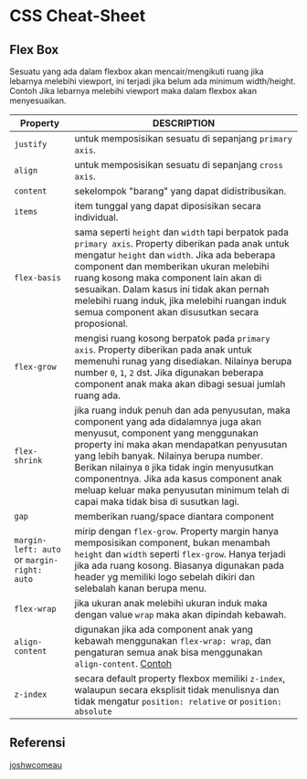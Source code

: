 # CSS Cheat-Sheet

## Flex Box
Sesuatu yang ada dalam flexbox akan mencair/mengikuti ruang jika lebarnya melebihi viewport, ini terjadi jika belum ada minimum width/height. Contoh Jika lebarnya melebihi viewport maka dalam flexbox akan menyesuaikan.

Property | DESCRIPTION
---|---
`justify` | untuk memposisikan sesuatu di sepanjang `primary axis`.
`align` | untuk memposisikan sesuatu di sepanjang `cross axis`.
`content` | sekelompok "barang" yang dapat didistribusikan.
`items` | item tunggal yang dapat diposisikan secara individual.
`flex-basis` | sama seperti `height` dan `width` tapi berpatok pada `primary axis`. Property diberikan pada anak untuk mengatur `height` dan `width`. Jika ada beberapa component dan memberikan ukuran melebihi ruang kosong maka component lain akan di sesuaikan. Dalam kasus ini tidak akan pernah melebihi ruang induk, jika melebihi ruangan induk semua component akan disusutkan secara proposional.
`flex-grow` | mengisi ruang kosong berpatok pada `primary axis`. Property diberikan pada anak untuk memenuhi runag yang disediakan. Nilainya berupa number `0`, `1`, `2` dst. Jika digunakan beberapa component anak maka akan dibagi sesuai jumlah ruang ada.
`flex-shrink` | jika ruang induk penuh dan ada penyusutan, maka component yang ada didalamnya juga akan menyusut, component yang menggunakan property ini maka akan mendapatkan penyusutan yang lebih banyak. Nilainya berupa number. Berikan nilainya `0` jika tidak ingin menyusutkan componentnya. Jika ada kasus component anak meluap keluar maka penyusutan minimum telah di capai maka tidak bisa di susutkan lagi.
`gap` | memberikan ruang/space diantara component
`margin-left: auto` or `margin-right: auto` | mirip dengan `flex-grow`. Property margin hanya memposisikan component, bukan menambah `height` dan `width` seperti `flex-grow`. Hanya terjadi jika ada ruang kosong. Biasanya digunakan pada header yg memiliki logo sebelah dikiri dan selebalah kanan berupa menu.
`flex-wrap` | jika ukuran anak melebihi ukuran induk maka dengan value `wrap` maka akan dipindah kebawah.
`align-content` | digunakan jika ada component anak yang kebawah menggunakan `flex-wrap: wrap`, dan pengaturan semua anak bisa menggunakan `align-content`. [Contoh](https://www.joshwcomeau.com/css/interactive-guide-to-flexbox/#wrapping-14)
`z-index` | secara default property flexbox memiliki `z-index`, walaupun secara eksplisit tidak menulisnya dan tidak mengatur `position: relative` or `position: absolute`

## Referensi
[joshwcomeau](https://www.joshwcomeau.com/css/interactive-guide-to-flexbox/)